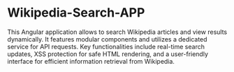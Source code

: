 # Wikipedia-Search-APP
This Angular application allows to search Wikipedia articles and view results dynamically. It features modular components and utilizes a dedicated service for API requests. Key functionalities include real-time search updates, XSS protection for safe HTML rendering, and a user-friendly interface for efficient information retrieval from Wikipedia.
